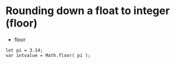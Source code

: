 # Rounding down a float to integer (floor)

* floor

```
let pi = 3.14;
var intvalue = Math.floor( pi );
```



